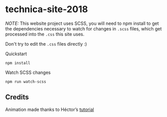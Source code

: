 # technica-site-2018

*NOTE:* This website project uses SCSS, you will need to npm install to get the
dependencies necessary to watch for changes in `.scss` files, which get processed
into the `.css` this site uses.

Don't try to edit the `.css` files directly :)

Quickstart

`npm install`

Watch SCSS changes

`npm run watch-scss`

## Credits

Animation made thanks to Héctor’s [tutorial](https://www.youtube.com/watch?v=DuQpdUvNy7M&t=19s)
